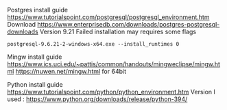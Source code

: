 Postgres install guide
https://www.tutorialspoint.com/postgresql/postgresql_environment.htm
Download
https://www.enterprisedb.com/downloads/postgres-postgresql-downloads
Version 9.21
Failed installation may requires some flags
```
postgresql-9.6.21-2-windows-x64.exe --install_runtimes 0
```

Mingw install guide
https://www.ics.uci.edu/~pattis/common/handouts/mingweclipse/mingw.html
https://nuwen.net/mingw.html for 64bit

Python install guide
https://www.tutorialspoint.com/python/python_environment.htm
Version I used : https://www.python.org/downloads/release/python-394/